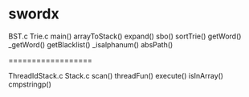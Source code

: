# swordx 

BST.c
Trie.c
main()
arrayToStack()
expand()
sbo()
sortTrie()
getWord()
_getWord()
getBlacklist()
_isalphanum()
absPath()

==================

ThreadIdStack.c
Stack.c
scan()
threadFun()
execute()
isInArray()
cmpstringp()
